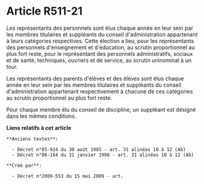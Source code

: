 # Article R511-21

Les représentants des personnels sont élus chaque année en leur sein par les membres titulaires et suppléants du conseil
d'administration appartenant à leurs catégories respectives. Cette élection a lieu, pour les représentants des personnels
d'enseignement et d'éducation, au scrutin proportionnel au plus fort reste, pour le représentant des personnels
administratifs, sociaux et de santé, techniques, ouvriers et de service, au scrutin uninominal à un tour.

Les représentants des parents d'élèves et des élèves sont élus chaque année en leur sein par les membres titulaires et
suppléants du conseil d'administration appartenant respectivement à chacune de ces catégories au scrutin proportionnel au
plus fort reste.

Pour chaque membre élu du conseil de discipline, un suppléant est désigné dans les mêmes conditions.

**Liens relatifs à cet article**

	**Anciens textes**:

	  - Décret n°85-924 du 30 août 1985 - art. 31 alinéas 10 à 12 (Ab)
	  - Décret n°86-164 du 31 janvier 1986 - art. 31 alinéas 10 à 12 (Ab)

	**Créé par**:

	  - Décret n°2009-553 du 15 mai 2009 - art.
